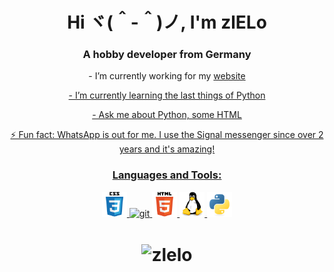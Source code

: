 <h1 align="center">Hi ヾ(＾-＾)ノ, I'm zlELo</h1>
<h3 align="center">A hobby developer from Germany</h3>

<p align="center">- I’m currently working for my <a href="https://zlelo.github.io">website</p>

<p align="center">- I’m currently learning the last things of Python</p>

<p align="center">- Ask me about Python, some HTML</p>

<p align="center">⚡ Fun fact: WhatsApp is out for me. I use the Signal messenger since over 2 years and it's amazing!</p>


<p align="center">
</p>


<h3 align="center">Languages and Tools:</h3>
<p align="center"> <a href="https://www.w3schools.com/css/" target="_blank" rel="noreferrer"> <img src="https://raw.githubusercontent.com/devicons/devicon/master/icons/css3/css3-original-wordmark.svg" alt="css3" width="40" height="40"/> </a> <a href="https://git-scm.com/" target="_blank" rel="noreferrer"> <img src="https://www.vectorlogo.zone/logos/git-scm/git-scm-icon.svg" alt="git" width="40" height="40"/> </a> <a href="https://www.w3.org/html/" target="_blank" rel="noreferrer"> <img src="https://raw.githubusercontent.com/devicons/devicon/master/icons/html5/html5-original-wordmark.svg" alt="html5" width="40" height="40"/> </a> <a href="https://www.linux.org/" target="_blank" rel="noreferrer"> <img src="https://raw.githubusercontent.com/devicons/devicon/master/icons/linux/linux-original.svg" alt="linux" width="40" height="40"/> </a> <a href="https://www.python.org" target="_blank" rel="noreferrer"> <img src="https://raw.githubusercontent.com/devicons/devicon/master/icons/python/python-original.svg" alt="python" width="40" height="40"/> </a> </p>


<h1 align="center"><p><img align="center" src="https://github-readme-streak-stats.herokuapp.com/?user=zlelo&" alt="zlelo" /></p></h1>

<!---
zlElo/zlElo is a ✨ special ✨ repository because its `README.md` (this file) appears on your GitHub profile.
You can click the Preview link to take a look at your changes.
--->
